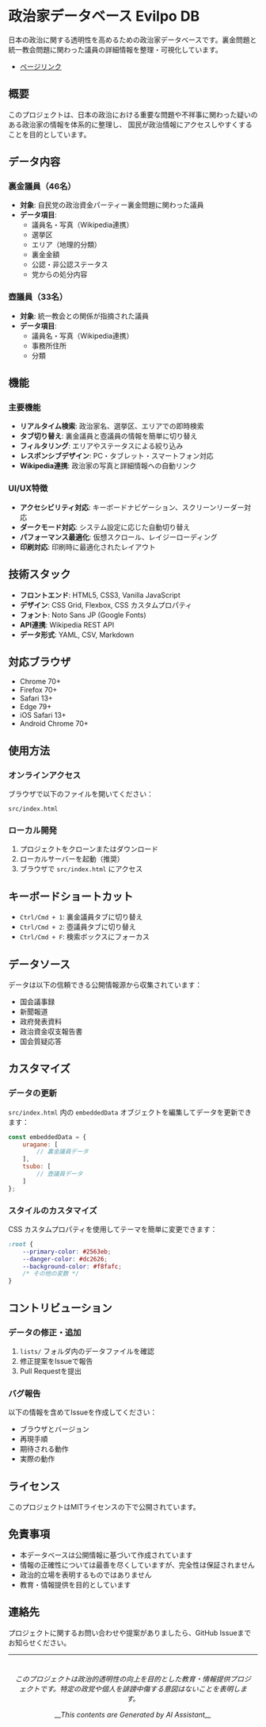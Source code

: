 # 政治家データベース Evilpo DB

日本の政治に関する透明性を高めるための政治家データベースです。裏金問題と統一教会問題に関わった議員の詳細情報を整理・可視化しています。

- [ページリンク](src/index.html)

## 概要

このプロジェクトは、日本の政治における重要な問題や不祥事に関わった疑いのある政治家の情報を体系的に整理し、
国民が政治情報にアクセスしやすくすることを目的としています。


## データ内容

### 裏金議員（46名）
- **対象**: 自民党の政治資金パーティー裏金問題に関わった議員
- **データ項目**:
  - 議員名・写真（Wikipedia連携）
  - 選挙区
  - エリア（地理的分類）
  - 裏金金額
  - 公認・非公認ステータス
  - 党からの処分内容

### 壺議員（33名）
- **対象**: 統一教会との関係が指摘された議員
- **データ項目**:
  - 議員名・写真（Wikipedia連携）
  - 事務所住所
  - 分類

## 機能

### 主要機能
- **リアルタイム検索**: 政治家名、選挙区、エリアでの即時検索
- **タブ切り替え**: 裏金議員と壺議員の情報を簡単に切り替え
- **フィルタリング**: エリアやステータスによる絞り込み
- **レスポンシブデザイン**: PC・タブレット・スマートフォン対応
- **Wikipedia連携**: 政治家の写真と詳細情報への自動リンク

###  UI/UX特徴
- **アクセシビリティ対応**: キーボードナビゲーション、スクリーンリーダー対応
- **ダークモード対応**: システム設定に応じた自動切り替え
- **パフォーマンス最適化**: 仮想スクロール、レイジーローディング
- **印刷対応**: 印刷時に最適化されたレイアウト


## 技術スタック

- **フロントエンド**: HTML5, CSS3, Vanilla JavaScript
- **デザイン**: CSS Grid, Flexbox, CSS カスタムプロパティ
- **フォント**: Noto Sans JP (Google Fonts)
- **API連携**: Wikipedia REST API
- **データ形式**: YAML, CSV, Markdown

## 対応ブラウザ

- Chrome 70+
- Firefox 70+
- Safari 13+
- Edge 79+
- iOS Safari 13+
- Android Chrome 70+

## 使用方法

### オンラインアクセス
ブラウザで以下のファイルを開いてください：
```
src/index.html
```

### ローカル開発
1. プロジェクトをクローンまたはダウンロード
2. ローカルサーバーを起動（推奨）
3. ブラウザで `src/index.html` にアクセス


## キーボードショートカット

- `Ctrl/Cmd + 1`: 裏金議員タブに切り替え
- `Ctrl/Cmd + 2`: 壺議員タブに切り替え
- `Ctrl/Cmd + F`: 検索ボックスにフォーカス

## データソース

データは以下の信頼できる公開情報源から収集されています：

- 国会議事録
- 新聞報道
- 政府発表資料
- 政治資金収支報告書
- 国会質疑応答

## カスタマイズ

### データの更新
`src/index.html` 内の `embeddedData` オブジェクトを編集してデータを更新できます：

```javascript
const embeddedData = {
    uragane: [
        // 裏金議員データ
    ],
    tsubo: [
        // 壺議員データ
    ]
};
```

### スタイルのカスタマイズ
CSS カスタムプロパティを使用してテーマを簡単に変更できます：

```css
:root {
    --primary-color: #2563eb;
    --danger-color: #dc2626;
    --background-color: #f8fafc;
    /* その他の変数 */
}
```

## コントリビューション

### データの修正・追加
1. `lists/` フォルダ内のデータファイルを確認
2. 修正提案をIssueで報告
3. Pull Requestを提出

### バグ報告
以下の情報を含めてIssueを作成してください：
- ブラウザとバージョン
- 再現手順
- 期待される動作
- 実際の動作

## ライセンス

このプロジェクトはMITライセンスの下で公開されています。

## 免責事項

- 本データベースは公開情報に基づいて作成されています
- 情報の正確性については最善を尽くしていますが、完全性は保証されません
- 政治的立場を表明するものではありません
- 教育・情報提供を目的としています

## 連絡先

プロジェクトに関するお問い合わせや提案がありましたら、GitHub Issueまでお知らせください。


---

<div align="center" style="font-style: italic; padding: 10px;">
<p>このプロジェクトは政治的透明性の向上を目的とした教育・情報提供プロジェクトです。特定の政党や個人を誹謗中傷する意図はないことを表明します。</p>
<p>__This contents are  Generated by AI Assistant__ </p>
</div>
